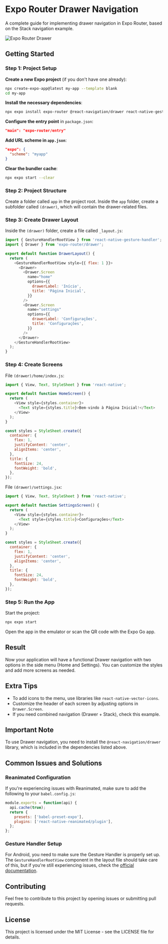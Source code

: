 # Expo Router Drawer Navigation

A complete guide for implementing drawer navigation in Expo Router, based on the Stack navigation example.

![Expo Router Drawer](https://github.com/Eduardo1985S/expo-router-drawer/raw/main/preview.png)

## Getting Started

### Step 1: Project Setup

**Create a new Expo project** (if you don't have one already):

```bash
npx create-expo-app@latest my-app --template blank
cd my-app
```

**Install the necessary dependencies**:

```bash
npx expo install expo-router @react-navigation/drawer react-native-gesture-handler react-native-reanimated react-native-safe-area-context react-native-screens expo-linking expo-constants expo-status-bar
```

**Configure the entry point** in `package.json`:

```json
"main": "expo-router/entry"
```

**Add URL scheme in `app.json`**:

```json
"expo": {
  "scheme": "myapp"
}
```

**Clear the bundler cache**:

```bash
npx expo start --clear
```

### Step 2: Project Structure

Create a folder called `app` in the project root.
Inside the `app` folder, create a subfolder called `(drawer)`, which will contain the drawer-related files.

### Step 3: Create Drawer Layout

Inside the `(drawer)` folder, create a file called `_layout.js`:

```javascript
import { GestureHandlerRootView } from 'react-native-gesture-handler';
import { Drawer } from 'expo-router/drawer';

export default function DrawerLayout() {
  return (
    <GestureHandlerRootView style={{ flex: 1 }}>
      <Drawer>
        <Drawer.Screen
          name="home"
          options={{
            drawerLabel: 'Início',
            title: 'Página Inicial',
          }}
        />
        <Drawer.Screen
          name="settings"
          options={{
            drawerLabel: 'Configurações',
            title: 'Configurações',
          }}
        />
      </Drawer>
    </GestureHandlerRootView>
  );
}
```

### Step 4: Create Screens

File `(drawer)/home/index.js`:

```javascript
import { View, Text, StyleSheet } from 'react-native';

export default function HomeScreen() {
  return (
    <View style={styles.container}>
      <Text style={styles.title}>Bem-vindo à Página Inicial!</Text>
    </View>
  );
}

const styles = StyleSheet.create({
  container: {
    flex: 1,
    justifyContent: 'center',
    alignItems: 'center',
  },
  title: {
    fontSize: 24,
    fontWeight: 'bold',
  },
});
```

File `(drawer)/settings.jsx`:

```javascript
import { View, Text, StyleSheet } from 'react-native';

export default function SettingsScreen() {
  return (
    <View style={styles.container}>
      <Text style={styles.title}>Configurações</Text>
    </View>
  );
}

const styles = StyleSheet.create({
  container: {
    flex: 1,
    justifyContent: 'center',
    alignItems: 'center',
  },
  title: {
    fontSize: 24,
    fontWeight: 'bold',
  },
});
```

### Step 5: Run the App

Start the project:

```bash
npx expo start
```

Open the app in the emulator or scan the QR code with the Expo Go app.

## Result

Now your application will have a functional Drawer navigation with two options in the side menu (Home and Settings). You can customize the styles and add more screens as needed.

## Extra Tips

- To add icons to the menu, use libraries like `react-native-vector-icons`.
- Customize the header of each screen by adjusting options in `Drawer.Screen`.
- If you need combined navigation (Drawer + Stack), check this example.

## Important Note

To use Drawer navigation, you need to install the `@react-navigation/drawer` library, which is included in the dependencies listed above.

## Common Issues and Solutions

### Reanimated Configuration

If you're experiencing issues with Reanimated, make sure to add the following to your `babel.config.js`:

```javascript
module.exports = function(api) {
  api.cache(true);
  return {
    presets: ['babel-preset-expo'],
    plugins: ['react-native-reanimated/plugin'],
  };
};
```

### Gesture Handler Setup

For Android, you need to make sure the Gesture Handler is properly set up. The `GestureHandlerRootView` component in the layout file should take care of this, but if you're still experiencing issues, check the [official documentation](https://docs.swmansion.com/react-native-gesture-handler/docs/fundamentals/installation).

## Contributing

Feel free to contribute to this project by opening issues or submitting pull requests.

## License

This project is licensed under the MIT License - see the LICENSE file for details.
